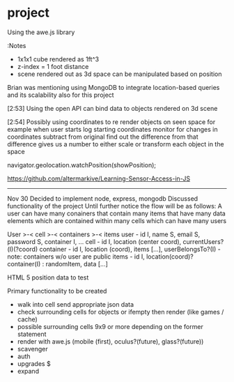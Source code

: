 # project
Using the awe.js library 

:Notes

+ 1x1x1 cube rendered as 1ft^3
+ z-index = 1 foot distance 
+ scene rendered out as 3d space can be manipulated based on position

Brian was mentioning using MongoDB to integrate location-based queries and its scalability also for this project

​[2:53] 
Using the open API can bind data to objects rendered on 3d scene

​[2:54] 
Possibly using coordinates to re render objects on seen space for example when user starts log starting coordinates monitor for changes in coordinates subtract from original find out the difference from that difference gives us a number to either scale or transform each object in the space

navigator.geolocation.watchPosition(showPosition);

https://github.com/altermarkive/Learning-Sensor-Access-in-JS

----
Nov 30
Decided to implement node, express, mongodb
Discussed functionality of the project
Until further notice the flow will be as follows:
A user can have many conainers that contain many items that have many data elements which are contained within many cells which can have many users

User >-< cell >-< containers >-< items
user - id I, name S, email S, password S, container I, ...
cell - id I, location (center coord), currentUsers?(I)(?coord)
container - id I, location (coord), items [...], userBelongsTo?(I) - note: containers w/o user are public
items - id I, location(coord)? container(I) : randomItem, data [...]

HTML 5 position data to test

Primary functionality to be created 
+ walk into cell send appropriate json data
+ check surrounding cells for objects or ifempty then render (like games / cache)
+ possible surrounding cells 9x9 or more depending on the former statement
+ render with awe.js (mobile (first), oculus?(future), glass?(future))
+ scavenger
+ auth
+ upgrades $
+ expand 
